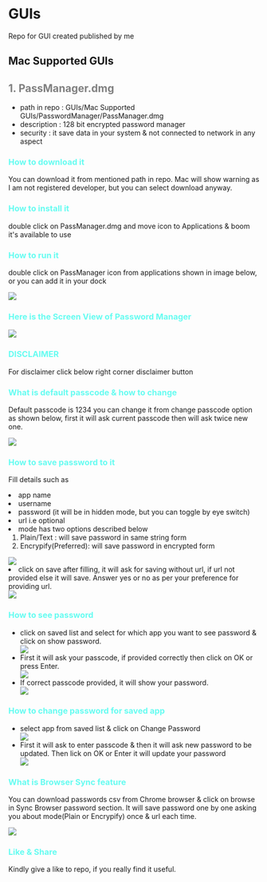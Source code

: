 # GUIs
Repo for GUI created published by me


## Mac Supported GUIs
<h2 style="color:grey;"> 1. PassManager.dmg </h2>
<ul>
<li>path in repo : GUIs/Mac Supported GUIs/PasswordManager/PassManager.dmg</li>
<li>description : 128 bit encrypted password manager</li>
<li>security : it save data in your system & not connected to network in any aspect</li>
</ul>

<h3 style="color:#66FCF1;"> How to download it </h3>
<p>
You can download it from mentioned path in repo. Mac will show warning as I am not registered developer, but you can select download anyway.
</p>

<h3 style="color:#66FCF1;"> How to install it </h3>
<p>
double click on PassManager.dmg and move icon to Applications & boom it's available to use
</p>

<h3 style="color:#66FCF1;"> How to run it </h3>
<p>
double click on PassManager icon from applications shown in image below, or you can add it in your dock
</p>
<img src="Mac Supported GUIs/PasswordManager/images/applications.png">

<h3 style="color:#66FCF1;"> Here is the Screen View of Password Manager </h3>
<img src="Mac Supported GUIs/PasswordManager/images/window.png">

<h3 style="color:#66FCF1;"> DISCLAIMER </h3>
For disclaimer click below right corner disclaimer button

<h3 style="color:#66FCF1;"> What is default passcode & how to change </h3>
<p>
Default passcode is 1234 you can change it from change passcode option as shown below, first it will ask current passcode then will ask twice new one.
</p>
<img src="Mac Supported GUIs/PasswordManager/images/change_passcode.png">

<h3 style="color:#66FCF1;"> How to save password to it </h3>
<p>
Fill details such as 
<li>app name</li>
<li>username</li>
<li>password (it will be in hidden mode, but you can toggle by eye switch)</li>
<li>url i.e optional</li>
<li>
mode has two options described below
<ol>
<li>Plain/Text : will save password in same string form</li>
<li>Encrypify(Preferred): will save password in encrypted form</li>
</ol>
</li>
<img src="Mac Supported GUIs/PasswordManager/images/fill.png">
<li>click on save after filling, it will ask for saving without url, if url not provided else it will save. 
Answer yes or no as per your preference for providing url.</li>
<img src="Mac Supported GUIs/PasswordManager/images/url_ask.png">
</p>

<h3 style="color:#66FCF1;"> How to see password </h3>
<ul>
<li>
click on saved list and select for which app you want to see password & click on show password.
</li>
<img src="Mac Supported GUIs/PasswordManager/images/saved_list.png">
<li>
First it will ask your passcode, if provided correctly then click on OK or press Enter.
</li>
<img src="Mac Supported GUIs/PasswordManager/images/show_by_passcode.png">
<li>
If correct passcode provided, it will show your password.
</li>
<img src="Mac Supported GUIs/PasswordManager/images/show_password.png">
</ul>

<h3 style="color:#66FCF1;"> How to change password for saved app </h3>
<ul>
<li>select app from saved list & click on Change Password</li>
<img src="Mac Supported GUIs/PasswordManager/images/change_password.png">
<li>First it will ask to enter passcode & then it will ask new password to be updated. Then lick on OK or Enter it will update your password</li>
<img src="Mac Supported GUIs/PasswordManager/images/new_password.png">
</ul>

<h3 style="color:#66FCF1;"> What is Browser Sync feature </h3>
<p>
You can download passwords csv from Chrome browser & click on browse in Sync Browser password section. It will save password one by one asking you about mode(Plain or Encrypify) once & url each time.
</p>
<img src="Mac Supported GUIs/PasswordManager/images/browser_sync.png">

<h3 style="color:#66FCF1;"> Like & Share </h3>
Kindly give a like to repo, if you really find it useful.